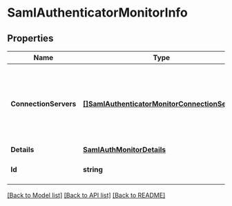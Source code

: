 # SamlAuthenticatorMonitorInfo

## Properties

Name | Type | Description | Notes
------------ | ------------- | ------------- | -------------
**ConnectionServers** | [**[]SamlAuthenticatorMonitorConnectionServer**](SAMLAuthenticatorMonitorConnectionServer.md) | Information about the SAML authenticator connections from each of the connection servers. | 
**Details** | [**SamlAuthMonitorDetails**](SAMLAuthMonitorDetails.md) |  | 
**Id** | **string** | Unique ID of the SAML Authenticator. | 

[[Back to Model list]](../README.md#documentation-for-models) [[Back to API list]](../README.md#documentation-for-api-endpoints) [[Back to README]](../README.md)


